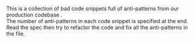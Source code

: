 This is a collection of bad code snippets full of anti-patterns from our production codebase .  
The number of anti-patterns in each code snippet is specified at the end.  
Read the spec then try to refactor the code and fix all the anti-patterns in the file.  
